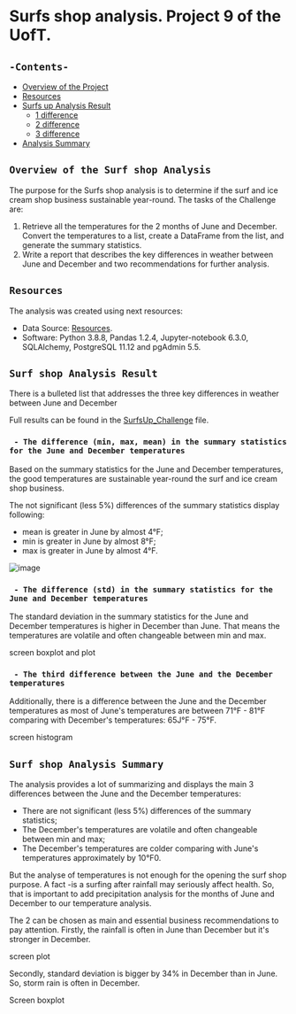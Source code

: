 # Surfs shop analysis. Project 9 of the UofT.
## `-Contents-`	
	
- [Overview of the Project](#overview-of-the-Surf-shop-Analysis)	
- [Resources](#resources)	
- [Surfs up Analysis Result](#surf-shop-Analysis-Result)	
  - [1 difference](# )	
  - [2 difference ](#)
  - [3 difference ](#)		 
- [ Analysis Summary](#surf-shop-Analysis-Summary)	
## `Overview of the Surf shop Analysis`	
	
The purpose for the Surfs shop analysis is to determine if the surf and ice cream shop business sustainable year-round. 
The tasks of the Challenge are:
1. Retrieve all the temperatures for the 2 months of June and December. Convert the temperatures to a list, create a DataFrame from the list, and generate the summary statistics.
2. Write a report that describes the key differences in weather between June and December and two recommendations for further analysis.
## `Resources`	
The analysis was created using next resources:	
  - Data Source: [Resources](./Resources/).	
  - Software: Python 3.8.8, Pandas 1.2.4, Jupyter-notebook 6.3.0, SQLAlchemy, PostgreSQL 11.12 and pgAdmin 5.5.	
## `Surf shop Analysis Result`	
There is a bulleted list that addresses the three key differences in weather between June and December

Full results can be found in the [SurfsUp_Challenge](./SurfsUp_Challenge.ipynb) file.	
### ` - The difference (min, max, mean) in the summary statistics for the June and December temperatures`	

Based on the summary statistics for the June and December temperatures, the good temperatures are sustainable year-round the surf and ice cream shop business.
 
The not significant (less 5%) differences of the summary statistics display following:
  - mean is greater in June by almost 4&deg;F;
  - min is greater in June by almost 8&deg;F;
  - max is greater in June by almost 4&deg;F.

![image](https://user-images.githubusercontent.com/68247343/131223675-5d82fffc-83c1-412e-9f86-0b343f3a3fd4.png)

### ` - The difference (std) in the summary statistics for the June and December temperatures`

The standard deviation in the summary statistics for the June and December temperatures is higher in December than June. That means the temperatures are volatile and often changeable between min and max.
  
screen boxplot and plot
### ` - The third difference between the June and the December temperatures`	

Additionally, there is a difference between the June and the December temperatures as most of June's temperatures are between 71&deg;F - 81&deg;F comparing with December's temperatures: 65J&deg;F - 75&deg;F.

screen histogram
## `Surf shop Analysis Summary`	

The analysis provides a lot of summarizing and displays the main 3 differences between the June and the December temperatures:
- There are not significant (less 5%) differences of the summary statistics;
- The December's temperatures are volatile and often changeable between min and max;
- The  December's temperatures are colder comparing with June's temperatures approximately by 10&deg;F0.

But the analyse of temperatures is not enough for the opening the surf shop purpose. A fact -is a surfing after rainfall may seriously affect health. So, that is important to add precipitation analysis for the months of June and December to our temperature analysis.

The 2 can be chosen as main and essential business recommendations to pay attention.
Firstly, the rainfall is often in June than December but it's stronger in December. 

screen plot

Secondly, standard deviation is bigger by 34% in December than in June. So, storm rain is often in December.

Screen boxplot
